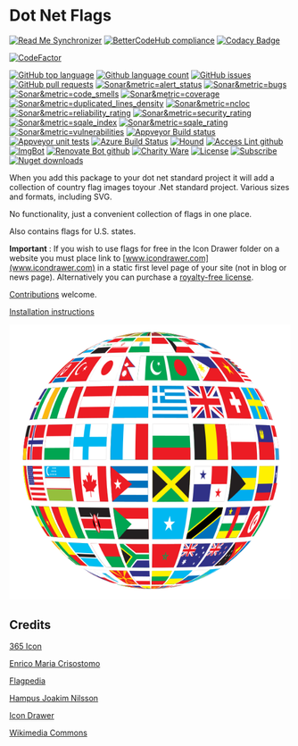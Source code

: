 # Dot Net Flags

<!--BadgesSTART-->
<!-- Powered by https://github.com/GregTrevellick/ReadMeSynchronizer -->
[![Read Me Synchronizer](https://img.shields.io/badge/-powered%20by%20ReadMeSynchronizer-brightgreen.svg)](https://github.com/GregTrevellick/ReadMeSynchronizer)
[![BetterCodeHub compliance](https://bettercodehub.com/edge/badge/GregTrevellick/DotNetFlags?branch=master)](https://bettercodehub.com/results/GregTrevellick/DotNetFlags)
[![Codacy Badge](https://api.codacy.com/project/badge/Grade/f3d3a599955b479dbe14f032bdec1be8)](https://www.codacy.com/project/gtrevellick/DotNetFlags/dashboard?utm_source=github.com&amp;utm_medium=referral&amp;utm_content=GregTrevellick/DotNetFlags&amp;utm_campaign=Badge_Grade_Dashboard)
<!-- no md -->
[![CodeFactor](https://www.codefactor.io/repository/github/GregTrevellick/DotNetFlags/badge)](https://www.codefactor.io/repository/github/GregTrevellick/DotNetFlags)
<!-- no md -->
<!-- no md -->
[![GitHub top language](https://img.shields.io/github/languages/top/GregTrevellick/DotNetFlags.svg)](https://github.com/GregTrevellick/DotNetFlags)
[![Github language count](https://img.shields.io/github/languages/count/GregTrevellick/DotNetFlags.svg)](https://github.com/GregTrevellick/DotNetFlags)
[![GitHub issues](https://img.shields.io/github/issues-raw/GregTrevellick/DotNetFlags.svg)](https://github.com/GregTrevellick/DotNetFlags/issues)
[![GitHub pull requests](https://img.shields.io/github/issues-pr-raw/GregTrevellick/DotNetFlags.svg)](https://github.com/GregTrevellick/DotNetFlags/pulls)
[![Sonar&metric=alert_status](https://sonarcloud.io/api/project_badges/measure?project=GregTrevellick_DotNetFlags&metric=alert_status)](https://sonarcloud.io/dashboard?id=GregTrevellick_DotNetFlags)
[![Sonar&metric=bugs](https://sonarcloud.io/api/project_badges/measure?project=GregTrevellick_DotNetFlags&metric=bugs)](https://sonarcloud.io/component_measures?id=GregTrevellick_DotNetFlags&metric=bugs)
[![Sonar&metric=code_smells](https://sonarcloud.io/api/project_badges/measure?project=GregTrevellick_DotNetFlags&metric=code_smells)](https://sonarcloud.io/component_measures?id=GregTrevellick_DotNetFlags&metric=code_smells)
[![Sonar&metric=coverage](https://sonarcloud.io/api/project_badges/measure?project=GregTrevellick_DotNetFlags&metric=coverage)](https://sonarcloud.io/component_measures?id=GregTrevellick_DotNetFlags&metric=Coverage)
[![Sonar&metric=duplicated_lines_density](https://sonarcloud.io/api/project_badges/measure?project=GregTrevellick_DotNetFlags&metric=duplicated_lines_density)](https://sonarcloud.io/component_measures?id=GregTrevellick_DotNetFlags&metric=duplicated_lines)
[![Sonar&metric=ncloc](https://sonarcloud.io/api/project_badges/measure?project=GregTrevellick_DotNetFlags&metric=ncloc)](https://sonarcloud.io/component_measures?id=GregTrevellick_DotNetFlags&metric=ncloc)
[![Sonar&metric=reliability_rating](https://sonarcloud.io/api/project_badges/measure?project=GregTrevellick_DotNetFlags&metric=reliability_rating)](https://sonarcloud.io/component_measures?id=GregTrevellick_DotNetFlags&metric=reliability_rating)
[![Sonar&metric=security_rating](https://sonarcloud.io/api/project_badges/measure?project=GregTrevellick_DotNetFlags&metric=security_rating)](https://sonarcloud.io/component_measures?id=GregTrevellick_DotNetFlags&metric=security_rating)
[![Sonar&metric=sqale_index](https://sonarcloud.io/api/project_badges/measure?project=GregTrevellick_DotNetFlags&metric=sqale_index)](https://sonarcloud.io/component_measures?id=GregTrevellick_DotNetFlags&metric=sqale_index)
[![Sonar&metric=sqale_rating](https://sonarcloud.io/api/project_badges/measure?project=GregTrevellick_DotNetFlags&metric=sqale_rating)](https://sonarcloud.io/component_measures?id=GregTrevellick_DotNetFlags&metric=sqale_rating)
[![Sonar&metric=vulnerabilities](https://sonarcloud.io/api/project_badges/measure?project=GregTrevellick_DotNetFlags&metric=vulnerabilities)](https://sonarcloud.io/component_measures?id=GregTrevellick_DotNetFlags&metric=vulnerabilities)
[![Appveyor Build status](https://ci.appveyor.com/api/projects/status/0yqqgbviev6x1pe3?svg=true)](https://ci.appveyor.com/project/GregTrevellick/DotNetFlags)
[![Appveyor unit tests](https://img.shields.io/appveyor/tests/GregTrevellick/DotNetFlags.svg)](https://ci.appveyor.com/project/GregTrevellick/DotNetFlags/build/tests)
[![Azure Build Status](https://gregtrevellick.visualstudio.com/DotNetFlags/_apis/build/status/DotNetFlags)](https://gregtrevellick.visualstudio.com/DotNetFlags/_build/latest?definitionId=1)
[![Hound](https://img.shields.io/badge/hound_ci-checked-brightgreen.svg)](https://houndci.com/)
[![Access Lint github](https://img.shields.io/badge/a11y-checked-brightgreen.svg)](https://www.accesslint.com)
[![ImgBot](https://img.shields.io/badge/images-optimized-brightgreen.svg)](https://imgbot.net/)
[![Renovate Bot github](https://img.shields.io/badge/renovatebot-checked-brightgreen.svg)](https://renovatebot.com/)
[![Charity Ware](https://img.shields.io/badge/charity%20ware-thank%20you-brightgreen.svg)](https://github.com/GregTrevellick/MiscellaneousArtefacts/wiki/Charity-Ware)
[![License](https://img.shields.io/github/license/gittools/gitlink.svg)](/LICENSE.txt)
[![Subscribe](https://img.shields.io/badge/Subscribe-black.svg)](https://github.com/GregTrevellick/DotNetFlags/subscription)
[![Nuget downloads](https://img.shields.io/nuget/dt/DotNetFlags.svg)](https://www.nuget.org/packages/DotNetFlags/)

<!--BadgesEND-->





















When you add this package to your dot net standard project it will add a collection of country flag images toyour .Net standard project. Various sizes and formats, including SVG.

No functionality, just a convenient collection of flags in one place.

Also contains flags for U.S. states.

**Important** : If you wish to use flags for free in the Icon Drawer folder on a website you must place link to [www.icondrawer.com](www.icondrawer.com) in a static first level page of your site (not in blog or news page). Alternatively you can purchase a [royalty-free license](http://www.icondrawer.com/buy.php#license).

[Contributions](https://github.com/GregTrevellick/DotNetFlags/pulls) welcome.

[Installation instructions](https://www.nuget.org/packages/DotNetFlags/)

![](GDJ-World-Flags-Globe.svg.png)

## Credits

[365 Icon](http://365icon.com/icon-styles/ethnic/classic2/)

[Enrico Maria Crisostomo](https://github.com/emcrisostomo/flags)

[Flagpedia](http://flagpedia.net/download)

[Hampus Joakim Nilsson](https://github.com/hjnilsson/country-flags)

[Icon Drawer](http://www.icondrawer.com/free.php)

[Wikimedia Commons](https://commons.wikimedia.org/wiki/File:GDJ-World-Flags-Globe.svg)
